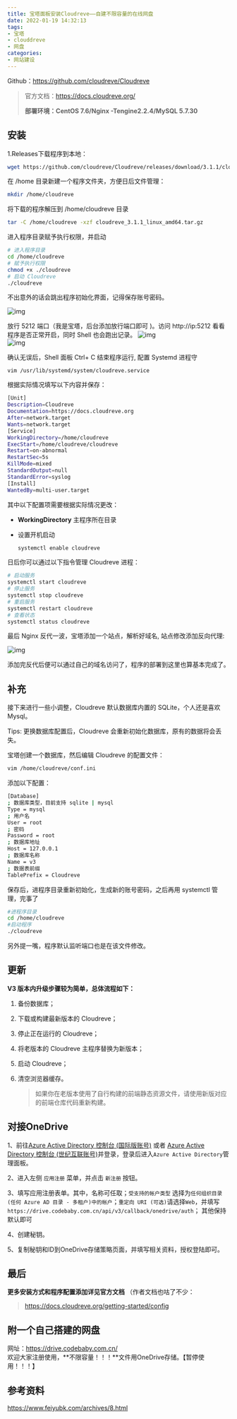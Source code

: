 ```yaml
---
title: 宝塔面板安装Cloudreve——自建不限容量的在线网盘
date: 2022-01-19 14:32:13
tags:
- 宝塔
- clouddreve
- 网盘
categories:
- 网站建设
---
```

Github：https://github.com/cloudreve/Cloudreve

> 官方文档：https://docs.cloudreve.org/
>
> **部署环境：CentOS 7.6/Nginx -Tengine2.2.4/MySQL 5.7.30**

## 安装

1.Releases下载程序到本地：

```bash
wget https://github.com/cloudreve/Cloudreve/releases/download/3.1.1/cloudreve_3.1.1_linux_amd64.tar.gz
```

在 /home 目录新建一个程序文件夹，方便日后文件管理：

```bash
mkdir /home/cloudreve
```

将下载的程序解压到 /home/cloudreve 目录

```bash
tar -C /home/cloudreve -xzf cloudreve_3.1.1_linux_amd64.tar.gz
```

进入程序目录赋予执行权限，并启动

```bash
# 进入程序目录
cd /home/cloudreve
# 赋予执行权限
chmod +x ./cloudreve
# 启动 Cloudreve
./cloudreve
```

不出意外的话会跳出程序初始化界面，记得保存账号密码。

![img](https://cdn.jsdelivr.net/gh/hunterstreet/howarzhengblogattachments/img/20200808103038.png#vwid=581&vhei=218#vwid=581&vhei=218)

放行 5212 端口（我是宝塔，后台添加放行端口即可 )。访问 http://ip:5212 看看程序是否正常开启，同时 Shell 也会跑出记录。
![img](https://cdn.jsdelivr.net/gh/hunterstreet/howarzhengblogattachments/img/20200808104715.png#vwid=1204&vhei=749)   
![img](https://cdn.jsdelivr.net/gh/hunterstreet/howarzhengblogattachments/img/20200808104748.png#vwid=788&vhei=389)

   
确认无误后，Shell 面板 Ctrl+ C 结束程序运行, 配置 Systemd 进程守  

```
vim /usr/lib/systemd/system/cloudreve.service
```

根据实际情况填写以下内容并保存：

```bash
[Unit]
Description=Cloudreve
Documentation=https://docs.cloudreve.org
After=network.target
Wants=network.target
[Service]
WorkingDirectory=/home/cloudreve
ExecStart=/home/cloudreve/cloudreve
Restart=on-abnormal
RestartSec=5s
KillMode=mixed
StandardOutput=null
StandardError=syslog
[Install]
WantedBy=multi-user.target
```

其中以下配置项需要根据实际情况更改：

- **WorkingDirectory** 主程序所在目录

- 设置开机启动

  ```bash
  systemctl enable cloudreve
  ```

  

日后你可以通过以下指令管理 Cloudreve 进程：

```bash
# 启动服务
systemctl start cloudreve
# 停止服务 
systemctl stop cloudreve
# 重启服务 
systemctl restart cloudreve
# 查看状态 
systemctl status cloudreve
```

最后 Nginx 反代一波，宝塔添加一个站点，解析好域名, 站点修改添加反向代理:

![img](https://cdn.jsdelivr.net/gh/hunterstreet/howarzhengblogattachments/img/20200808103038.png#vwid=581&vhei=218#vwid=581&vhei=218)

添加完反代后便可以通过自己的域名访问了，程序的部署到这里也算基本完成了。

## 补充

接下来进行一些小调整，Cloudreve 默认数据库内置的 SQLite，个人还是喜欢 Mysql。

Tips: 更换数据库配置后，Cloudreve 会重新初始化数据库，原有的数据将会丢失。

宝塔创建一个数据库，然后编辑 Cloudreve 的配置文件：

```bash
vim /home/cloudreve/conf.ini
```

添加以下配置：

```bash
[Database]
; 数据库类型，目前支持 sqlite | mysql
Type = mysql
; 用户名
User = root
; 密码
Password = root
; 数据库地址
Host = 127.0.0.1
; 数据库名称
Name = v3
; 数据表前缀
TablePrefix = Cloudreve
```

保存后，进程序目录重新初始化，生成新的账号密码，之后再用 systemctl 管理，完事了

```bash
#进程序目录
cd /home/cloudreve
#启动程序
./cloudreve
```

另外提一嘴，程序默认监听端口也是在该文件修改。

## 更新

**V3 版本内升级步骤较为简单，总体流程如下：**

1. 备份数据库；

2. 下载或构建最新版本的 Cloudreve；

3. 停止正在运行的 Cloudreve；

4. 将老版本的 Cloudreve 主程序替换为新版本；

5. 启动 Cloudreve；

6. 清空浏览器缓存。

   > 如果你在老版本使用了自行构建的前端静态资源文件，请使用新版对应的前端仓库代码重新构建。

## 对接OneDrive

1、前往[Azure Active Directory 控制台 (国际版账号)](https://portal.azure.com/#blade/Microsoft_AAD_IAM/ActiveDirectoryMenuBlade/Overview) 或者 [Azure Active Directory 控制台 (世纪互联账号)](https://portal.azure.cn/#blade/Microsoft_AAD_IAM/ActiveDirectoryMenuBlade/Overview)并登录，登录后进入`Azure Active Directory`管理面板。

2、进入左侧 `应用注册` 菜单，并点击 `新注册` 按钮。

3、填写应用注册表单。其中，名称可任取；`受支持的帐户类型` 选择为`任何组织目录(任何 Azure AD 目录 - 多租户)中的帐户`；`重定向 URI (可选)`请选择`Web`，并填写`https://drive.codebaby.com.cn/api/v3/callback/onedrive/auth`； 其他保持默认即可

4、创建秘钥。

5、复制秘钥和ID到OneDrive存储策略页面，并填写相关资料，授权登陆即可。



## 最后

**更多安装方式和程序配置添加详见官方文档** （作者文档也咕了不少：

> https://docs.cloudreve.org/getting-started/config

## 附一个自己搭建的网盘
网址：https://drive.codebaby.com.cn/   
欢迎大家注册使用，**不限容量！！！**文件用OneDrive存储。【暂停使用！！！】

##  参考资料

https://www.feiyubk.com/archives/8.html
